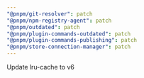 ```yaml
---
"@pnpm/git-resolver": patch
"@pnpm/npm-registry-agent": patch
"@pnpm/outdated": patch
"@pnpm/plugin-commands-outdated": patch
"@pnpm/plugin-commands-publishing": patch
"@pnpm/store-connection-manager": patch
---
```


Update lru-cache to v6
